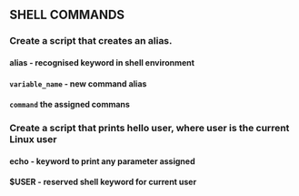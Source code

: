 ## SHELL COMMANDS

### Create a script that creates an alias.

#### alias - recognised  keyword in shell environment
#### <code>variable_name</code> - new command alias
#### <code>command</code> the assigned commans


### Create a script that prints hello user, where user is the current Linux user
#### echo - keyword to print any parameter assigned 
#### $USER - reserved shell keyword for current user

